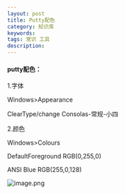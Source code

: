 ```yaml
---
layout: post
title: Putty配色
category: 知识库
keywords: 
tags: 常识 工具
description: 
---
```


#### putty配色：

1.字体

Windows>Appearance

ClearType/change Consolas-常规-小四

2.颜色

Windows>Colours

DefaultForeground RGB(0,255,0)

ANSI Blue RGB(255,0,128)

![image.png](https://blog.alonesky.com/storage/article/2020/09/19/yJ5p2YRm03EvSFvwYa62s0ZcsPIiys8O1npRMzb4.png)